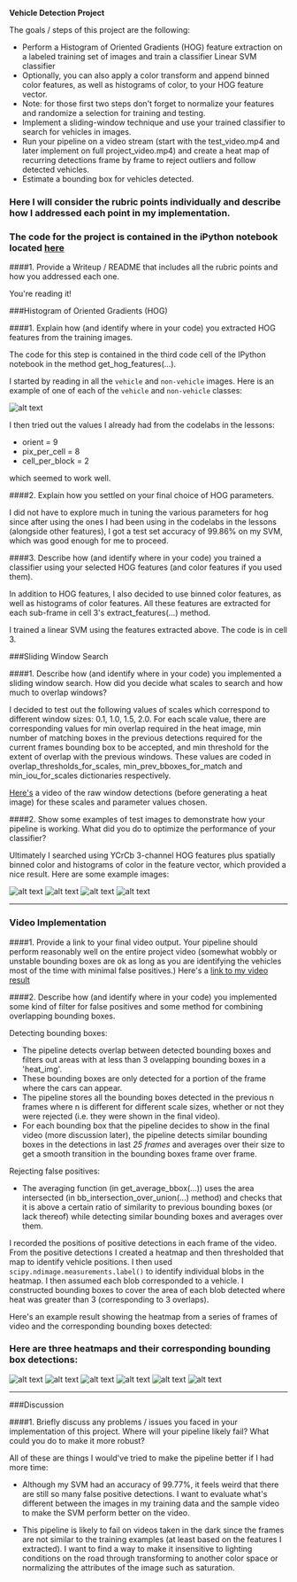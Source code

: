 **Vehicle Detection Project**

The goals / steps of this project are the following:

* Perform a Histogram of Oriented Gradients (HOG) feature extraction on a labeled training set of images and train a classifier Linear SVM classifier
* Optionally, you can also apply a color transform and append binned color features, as well as histograms of color, to your HOG feature vector. 
* Note: for those first two steps don't forget to normalize your features and randomize a selection for training and testing.
* Implement a sliding-window technique and use your trained classifier to search for vehicles in images.
* Run your pipeline on a video stream (start with the test_video.mp4 and later implement on full project_video.mp4) and create a heat map of recurring detections frame by frame to reject outliers and follow detected vehicles.
* Estimate a bounding box for vehicles detected.

[//]: # (Image References)

[image11]: ./examples/car_not_car.png
[image1]: ./writeup_data/1.png "Calibration"
[image2]: ./writeup_data/2.png "Test"
[image3]: ./writeup_data/3.png "colorGradientTransform"
[image4]: ./writeup_data/4.png "PerspectiveTransform"
[x11]: ./writeup_data/x11.png "PerspectiveTransform"
[x12]: ./writeup_data/x12.png "PerspectiveTransform"
[x21]: ./writeup_data/x21.png "PerspectiveTransform"
[x22]: ./writeup_data/x22.png "PerspectiveTransform"
[x31]: ./writeup_data/x31.png "PerspectiveTransform"
[x32]: ./writeup_data/x32.png "PerspectiveTransform"
[y1]: ./writeup_data/y1.png "PerspectiveTransform"

[image5]: ./writeup_data/lane_lines.png "lane_lines"
[image6]: ./writeup_data/example_output.jpg "Output"
[video1]: ./project_video.mp4 "Video"

### Here I will consider the rubric points individually and describe how I addressed each point in my implementation.  

### The code for the project is contained in the iPython notebook located [here](https://github.com/saajanis/CarND/tree/master/CarND-Project5/CarND-Vehicle-Detection/Pipeline3.ipynb)

####1. Provide a Writeup / README that includes all the rubric points and how you addressed each one.

You're reading it!

###Histogram of Oriented Gradients (HOG)

####1. Explain how (and identify where in your code) you extracted HOG features from the training images.

The code for this step is contained in the third code cell of the IPython notebook in the method get_hog_features(...).  

I started by reading in all the `vehicle` and `non-vehicle` images.  Here is an example of one of each of the `vehicle` and `non-vehicle` classes:

![alt text][image11]

I then tried out the values I already had from the codelabs in the lessons:
* orient = 9
* pix_per_cell = 8
* cell_per_block = 2

which seemed to work well.

####2. Explain how you settled on your final choice of HOG parameters.

I did not have to explore much in tuning the various parameters for hog since after using the ones I had been using in the codelabs in the lessons (alongside other features), I got a test set accuracy of 99.86% on my SVM, which was good enough for me to proceed.

####3. Describe how (and identify where in your code) you trained a classifier using your selected HOG features (and color features if you used them).

In addition to HOG features, I also decided to use binned color features, as well as histograms of color features. All these features are extracted for each sub-frame in cell 3's extract_features(...) method.

I trained a linear SVM using the features extracted above. The code is in cell 3.

###Sliding Window Search

####1. Describe how (and identify where in your code) you implemented a sliding window search.  How did you decide what scales to search and how much to overlap windows?

I decided to test out the following values of scales which correspond to different window sizes: 0.1, 1.0, 1.5, 2.0. For each scale value, there are corresponding values for min overlap required in the heat image, min number of matching boxes in the previous detections required for the current frames bounding box to be accepted, and min threshold for the extent of overlap with the previous windows. These values are coded in overlap_thresholds_for_scales, min_prev_bboxes_for_match and min_iou_for_scales dictionaries respectively.

[Here's](https://youtu.be/es4y3ru9Wv8) a video of the raw window detections (before generating a heat image) for these scales and parameter values chosen.


####2. Show some examples of test images to demonstrate how your pipeline is working.  What did you do to optimize the performance of your classifier?

Ultimately I searched using YCrCb 3-channel HOG features plus spatially binned color and histograms of color in the feature vector, which provided a nice result.  Here are some example images:

![alt text][image1]
![alt text][image2]
![alt text][image3]
![alt text][image4]


---

### Video Implementation

####1. Provide a link to your final video output.  Your pipeline should perform reasonably well on the entire project video (somewhat wobbly or unstable bounding boxes are ok as long as you are identifying the vehicles most of the time with minimal false positives.)
Here's a [link to my video result](https://youtu.be/kH_MCrb8sHs)


####2. Describe how (and identify where in your code) you implemented some kind of filter for false positives and some method for combining overlapping bounding boxes.

Detecting bounding boxes:
- The pipeline detects overlap between detected bounding boxes and filters out areas with at less than 3 ovelapping bounding boxes in a 'heat_img'.
- These bounding boxes are only detected for a portion of the frame where the cars can appear.
- The pipeline stores all the bounding boxes detected in the previous n frames where n is different for different scale sizes, whether or not they were rejected (i.e. they were shown in the final video).
- For each bounding box that the pipeline decides to show in the final video (more discussion later), the pipeline detects similar bounding boxes in the detections in last *25 frames* and averages over their size to get a smooth transition in the bounding boxes frame over frame.

Rejecting false positives:
- The averaging function (in get_average_bbox(...)) uses the area intersected (in bb_intersection_over_union(...) method) and checks that it is above a certain ratio of similarity to previous bounding boxes (or lack thereof) while detecting similar bounding boxes and averages over them.

I recorded the positions of positive detections in each frame of the video.  From the positive detections I created a heatmap and then thresholded that map to identify vehicle positions.  I then used `scipy.ndimage.measurements.label()` to identify individual blobs in the heatmap.  I then assumed each blob corresponded to a vehicle.  I constructed bounding boxes to cover the area of each blob detected where heat was greater than 3 (corresponding to 3 overlaps).  

Here's an example result showing the heatmap from a series of frames of video and the corresponding bounding boxes detected:

### Here are three heatmaps and their corresponding bounding box detections:

![alt text][x11]
![alt text][x12]
![alt text][x21]
![alt text][x22]
![alt text][x31]
![alt text][x32]

---

###Discussion

####1. Briefly discuss any problems / issues you faced in your implementation of this project.  Where will your pipeline likely fail?  What could you do to make it more robust?

All of these are things I would've tried to make the pipeline better if I had more time:
- Although my SVM had an accuracy of 99.77%, it feels weird that there are still so many false positive detections. I want to evaluate what's different between the images in my training data and the sample video to make the SVM perform better on the video.

- This pipeline is likely to fail on videos taken in the dark since the frames are not similar to the training examples (at least based on the features I extracted). I want to find a way to make it insensitive to lighting conditions on the road through transforming to another color space or normalizing the attributes of the image such as saturation.
